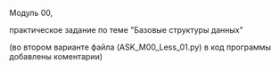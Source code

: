 Модуль 00,

практическое задание по теме "Базовые структуры данных"

(во втором варианте файла (ASK_M00_Less_01.py) в код программы добавлены коментарии)

